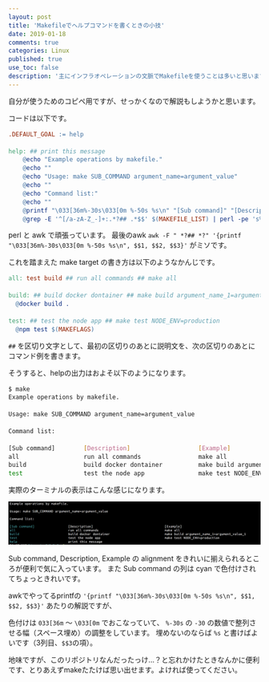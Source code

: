 ```yaml
---
layout: post
title: 'Makefileでヘルプコマンドを書くときの小技'
date: 2019-01-18
comments: true
categories: Linux
published: true
use_toc: false
description: '主にインフラオペレーションの文脈でMakefileを使うことは多いと思いますがそのときのhelp出力の話です。コマンド例を見やすく出力したり色付けしたりするなどのちょっとした小技を紹介します。'
---
```


自分が使うためのコピペ用ですが、せっかくなので解説もしようかと思います。

コードは以下です。

```Makefile
.DEFAULT_GOAL := help

help: ## print this message
	@echo "Example operations by makefile."
	@echo ""
	@echo "Usage: make SUB_COMMAND argument_name=argument_value"
	@echo ""
	@echo "Command list:"
	@echo ""
	@printf "\033[36m%-30s\033[0m %-50s %s\n" "[Sub command]" "[Description]" "[Example]"
	@grep -E '^[/a-zA-Z_-]+:.*?## .*$$' $(MAKEFILE_LIST) | perl -pe 's%^([/a-zA-Z_-]+):.*?(##)%$$1 $$2%' | awk -F " *?## *?" '{printf "\033[36m%-30s\033[0m %-50s %s\n", $$1, $$2, $$3}'
```

perl と awk で頑張っています。
最後のawk `awk -F " *?## *?" '{printf "\033[36m%-30s\033[0m %-50s %s\n", $$1, $$2, $$3}'` がミソです。

これを踏まえた make target の書き方は以下のようなかんじです。

```Makefile
all: test build ## run all commands ## make all

build: ## build docker dontainer ## make build argument_name_1=argument_value_1
  @docker build .

test: ## test the node app ## make test NODE_ENV=production
  @npm test $(MAKEFLAGS)
```

` ## ` を区切り文字として、最初の区切りのあとに説明文を、次の区切りのあとにコマンド例を書きます。

そうすると、helpの出力はおよそ以下のようになります。

```sh
$ make
Example operations by makefile.

Usage: make SUB_COMMAND argument_name=argument_value

Command list:

[Sub command]        [Description]                   [Example]
all                  run all commands                make all
build                build docker dontainer          make build argument_name=argument_value
test                 test the node app               make test NODE_ENV=production
```

実際のターミナルの表示はこんな感じになります。

![](/assets/images/blog/write-useful-help-command-by-shell/makefile-stdout.png)

Sub command, Description, Example の alignment をきれいに揃えられるところが便利で気に入っています。
また Sub command の列は cyan で色付けされてちょっときれいです。

awkでやってるprintfの `'{printf "\033[36m%-30s\033[0m %-50s %s\n", $$1, $$2, $$3}'` あたりの解説ですが、

色付けは `033[36m` 〜 `\033[0m` でおこなっていて、
`%-30s` の `-30` の数値で整列させる幅（スペース埋め）の調整をしています。
埋めないのならば `%s` と書けばよいです（3列目、`$$3`の項）。

地味ですが、このリポジトリなんだったっけ...？と忘れかけたときなんかに便利です、とりあえずmakeたたけば思い出せます。よければ使ってください。
